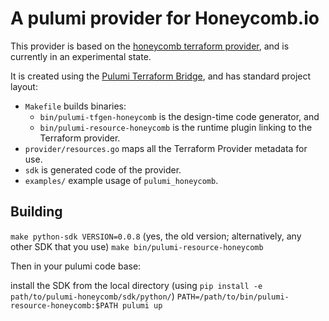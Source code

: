 # A pulumi provider for Honeycomb.io

This provider is based on the [honeycomb terraform
provider](https://github.com/honeycombio/terraform-provider-honeycombio),
and is currently in an experimental state.

It is created using the [Pulumi Terraform
Bridge](https://github.com/pulumi/pulumi-terraform-bridge), and has standard
project layout:

*   `Makefile` builds binaries:
    *   `bin/pulumi-tfgen-honeycomb` is the design-time code generator, and
    *   `bin/pulumi-resource-honeycomb` is the runtime plugin linking to the
        Terraform provider.
*   `provider/resources.go` maps all the Terraform Provider metadata for use.
*   `sdk` is generated code of the provider.
*   `examples/` example usage of `pulumi_honeycomb`.

## Building

`make python-sdk VERSION=0.0.8` (yes, the old version; alternatively, any other SDK that you use)
`make bin/pulumi-resource-honeycomb`

Then in your pulumi code base:

install the SDK from the local directory (using `pip install -e path/to/pulumi-honeycomb/sdk/python/`)
`PATH=/path/to/bin/pulumi-resource-honeycomb:$PATH pulumi up`
